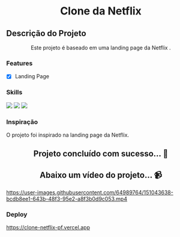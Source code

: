 <h1 align="center">Clone da Netflix</h1>

## Descrição do Projeto

<p align="center">Este projeto é baseado em uma landing page da Netflix .</p>

### Features

- [x] Landing Page

### Skills

<div>
<img src="https://img.shields.io/badge/HTML5-E34F26?style=for-the-badge&logo=html5&logoColor=white">

<img src="https://img.shields.io/badge/CSS-1e79e2?&style=for-the-badge&logo=css3&logoColor=white">

<img src="https://img.shields.io/badge/JavaScript-F7DF1E?style=for-the-badge&logo=javascript&logoColor=black">

</div>

### Inspiração

<p> O projeto foi inspirado na landing page da Netflix.</p>

<h2 align="center">Projeto concluído com sucesso... 🚀</h2>

<h2 align="center">Abaixo um vídeo do projeto... 📹</h2>

https://user-images.githubusercontent.com/64989764/151043638-bcdb8ee1-643b-48f3-95e2-a8f3b0d9c053.mp4

### Deploy
https://clone-netflix-pf.vercel.app
